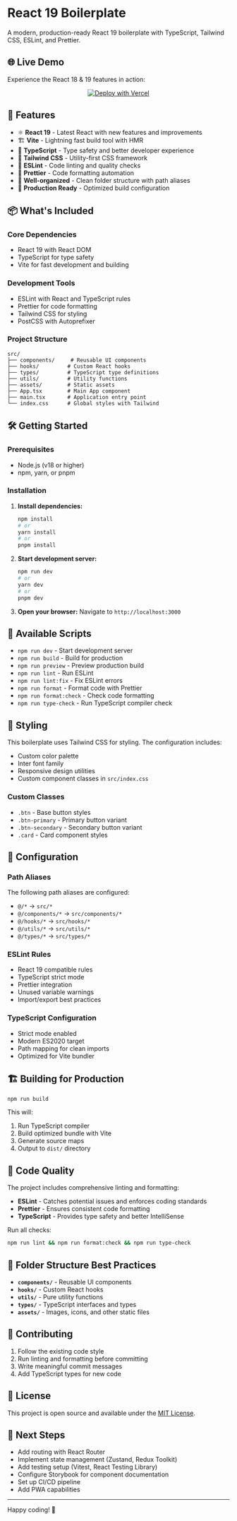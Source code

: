 # React 19 Boilerplate

A modern, production-ready React 19 boilerplate with TypeScript, Tailwind CSS, ESLint, and Prettier.

## 🌐 Live Demo

Experience the React 18 & 19 features in action:

<div align="center">

[![Deploy with Vercel](https://vercel.com/button)](https://react-18-19-feature-explorer.vercel.app)

</div>

## 🚀 Features

- ⚛️ **React 19** - Latest React with new features and improvements
- 🏗️ **Vite** - Lightning fast build tool with HMR
- 📝 **TypeScript** - Type safety and better developer experience
- 🎨 **Tailwind CSS** - Utility-first CSS framework
- 🔧 **ESLint** - Code linting and quality checks
- 💅 **Prettier** - Code formatting automation
- 📁 **Well-organized** - Clean folder structure with path aliases
- 🎯 **Production Ready** - Optimized build configuration

## 📦 What's Included

### Core Dependencies

- React 19 with React DOM
- TypeScript for type safety
- Vite for fast development and building

### Development Tools

- ESLint with React and TypeScript rules
- Prettier for code formatting
- Tailwind CSS for styling
- PostCSS with Autoprefixer

### Project Structure

```
src/
├── components/     # Reusable UI components
├── hooks/         # Custom React hooks
├── types/         # TypeScript type definitions
├── utils/         # Utility functions
├── assets/        # Static assets
├── App.tsx        # Main App component
├── main.tsx       # Application entry point
└── index.css      # Global styles with Tailwind
```

## 🛠️ Getting Started

### Prerequisites

- Node.js (v18 or higher)
- npm, yarn, or pnpm

### Installation

1. **Install dependencies:**

   ```bash
   npm install
   # or
   yarn install
   # or
   pnpm install
   ```

2. **Start development server:**

   ```bash
   npm run dev
   # or
   yarn dev
   # or
   pnpm dev
   ```

3. **Open your browser:**
   Navigate to `http://localhost:3000`

## 📜 Available Scripts

- `npm run dev` - Start development server
- `npm run build` - Build for production
- `npm run preview` - Preview production build
- `npm run lint` - Run ESLint
- `npm run lint:fix` - Fix ESLint errors
- `npm run format` - Format code with Prettier
- `npm run format:check` - Check code formatting
- `npm run type-check` - Run TypeScript compiler check

## 🎨 Styling

This boilerplate uses Tailwind CSS for styling. The configuration includes:

- Custom color palette
- Inter font family
- Responsive design utilities
- Custom component classes in `src/index.css`

### Custom Classes

- `.btn` - Base button styles
- `.btn-primary` - Primary button variant
- `.btn-secondary` - Secondary button variant
- `.card` - Card component styles

## 🔧 Configuration

### Path Aliases

The following path aliases are configured:

- `@/*` → `src/*`
- `@/components/*` → `src/components/*`
- `@/hooks/*` → `src/hooks/*`
- `@/utils/*` → `src/utils/*`
- `@/types/*` → `src/types/*`

### ESLint Rules

- React 19 compatible rules
- TypeScript strict mode
- Prettier integration
- Unused variable warnings
- Import/export best practices

### TypeScript Configuration

- Strict mode enabled
- Modern ES2020 target
- Path mapping for clean imports
- Optimized for Vite bundler

## 🏗️ Building for Production

```bash
npm run build
```

This will:

1. Run TypeScript compiler
2. Build optimized bundle with Vite
3. Generate source maps
4. Output to `dist/` directory

## 🧪 Code Quality

The project includes comprehensive linting and formatting:

- **ESLint** - Catches potential issues and enforces coding standards
- **Prettier** - Ensures consistent code formatting
- **TypeScript** - Provides type safety and better IntelliSense

Run all checks:

```bash
npm run lint && npm run format:check && npm run type-check
```

## 📁 Folder Structure Best Practices

- **`components/`** - Reusable UI components
- **`hooks/`** - Custom React hooks
- **`utils/`** - Pure utility functions
- **`types/`** - TypeScript interfaces and types
- **`assets/`** - Images, icons, and other static files

## 🤝 Contributing

1. Follow the existing code style
2. Run linting and formatting before committing
3. Write meaningful commit messages
4. Add TypeScript types for new code

## 📄 License

This project is open source and available under the [MIT License](LICENSE).

## 🚀 Next Steps

- Add routing with React Router
- Implement state management (Zustand, Redux Toolkit)
- Add testing setup (Vitest, React Testing Library)
- Configure Storybook for component documentation
- Set up CI/CD pipeline
- Add PWA capabilities

---

Happy coding! 🎉
